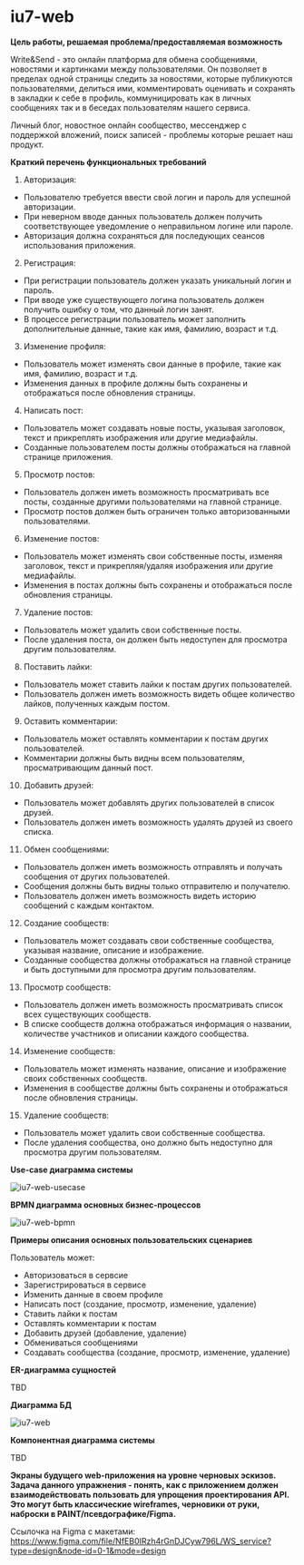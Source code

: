 # iu7-web
**Цель работы, решаемая проблема/предоставляемая возможность**

Write&Send - это онлайн платформа для обмена сообщениями, новостями и картинками между пользователями. 
Он позволяет в пределах одной страницы следить за новостями, которые публикуются пользователями, делиться ими, комментировать оценивать и сохранять в закладки к себе в профиль, коммуницировать как в личных сообщениях так и в беседах пользователям нашего сервиса. 

Личный блог, новостное онлайн сообщество, мессенджер с поддержкой вложений, поиск записей - проблемы которые решает наш продукт.


**Краткий перечень функциональных требований**

1. Авторизация:
- Пользователю требуется ввести свой логин и пароль для успешной авторизации.
- При неверном вводе данных пользователь должен получить соответствующее уведомление о неправильном логине или пароле.
- Авторизация должна сохраняться для последующих сеансов использования приложения.

2. Регистрация:
- При регистрации пользователь должен указать уникальный логин и пароль.
- При вводе уже существующего логина пользователь должен получить ошибку о том, что данный логин занят.
- В процессе регистрации пользователь может заполнить дополнительные данные, такие как имя, фамилию, возраст и т.д.

3. Изменение профиля:
- Пользователь может изменять свои данные в профиле, такие как имя, фамилию, возраст и т.д.
- Изменения данных в профиле должны быть сохранены и отображаться после обновления страницы.

4. Написать пост:
- Пользователь может создавать новые посты, указывая заголовок, текст и прикреплять изображения или другие медиафайлы.
- Созданные пользователем посты должны отображаться на главной странице приложения.

5. Просмотр постов:
- Пользователь должен иметь возможность просматривать все посты, созданные другими пользователями на главной странице.
- Просмотр постов должен быть ограничен только авторизованными пользователями.

6. Изменение постов:
- Пользователь может изменять свои собственные посты, изменяя заголовок, текст и прикрепляя/удаляя изображения или другие медиафайлы.
- Изменения в постах должны быть сохранены и отображаться после обновления страницы.

7. Удаление постов:
- Пользователь может удалить свои собственные посты.
- После удаления поста, он должен быть недоступен для просмотра другим пользователям.

8. Поставить лайки:
- Пользователь может ставить лайки к постам других пользователей.
- Пользователь должен иметь возможность видеть общее количество лайков, полученных каждым постом.

9. Оставить комментарии:
- Пользователь может оставлять комментарии к постам других пользователей.
- Комментарии должны быть видны всем пользователям, просматривающим данный пост.

10. Добавить друзей:
- Пользователь может добавлять других пользователей в список друзей.
- Пользователь должен иметь возможность удалять друзей из своего списка.

11. Обмен сообщениями:
- Пользователь должен иметь возможность отправлять и получать сообщения от других пользователей.
- Сообщения должны быть видны только отправителю и получателю.
- Пользователь должен иметь возможность видеть историю сообщений с каждым контактом.

12. Создание сообществ:
- Пользователь может создавать свои собственные сообщества, указывая название, описание и изображение.
- Созданные сообщества должны отображаться на главной странице и быть доступными для просмотра другим пользователям.

13. Просмотр сообществ:
- Пользователь должен иметь возможность просматривать список всех существующих сообществ.
- В списке сообществ должна отображаться информация о названии, количестве участников и описании каждого сообщества.

14. Изменение сообществ:
- Пользователь может изменять название, описание и изображение своих собственных сообществ.
- Изменения в сообществе должны быть сохранены и отображаться после обновления страницы.

15. Удаление сообществ:
- Пользователь может удалить свои собственные сообщества.
- После удаления сообщества, оно должно быть недоступно для просмотра другим пользователям.


**Use-case диаграмма системы**

![iu7-web-usecase](https://github.com/p1xelse/iu7-web/assets/78589385/04a3c033-dc3a-4a61-b7ae-1a5fa588eb3f)


**BPMN диаграмма основных бизнес-процессов**

![iu7-web-bpmn](https://github.com/p1xelse/iu7-web/assets/78589385/03ecc0f8-b646-4734-8be5-772c79bcc79b)


**Примеры описания основных пользовательских сценариев**

Пользователь может:
- Авторизоваться в сервсие
- Зарегистрироваться в сервисе
- Изменить данные в своем профиле
- Написать пост (создание, просмотр, изменение, удаление)
- Ставить лайки к постам
- Оставлять комментарии к постам
- Добавить друзей (добавление, удаление)
- Обмениваться сообщениями
- Создавать сообщества (создание, просмотр, изменение, удаление)

**ER-диаграмма сущностей**

TBD

**Диаграмма БД**

![iu7-web](https://github.com/p1xelse/iu7-web/assets/78589385/43d1a431-1821-4504-b544-806151db485f)

**Компонентная диаграмма системы**

TBD

**Экраны будущего web-приложения на уровне черновых эскизов. Задача данного упражнения - понять, как с приложением должен взаимодействовать пользовать для упрощения проектирования API. Это могут быть классические wireframes, черновики от руки, наброски в PAINT/псевдографике/Figma.**

Ссылочка на Figma с макетами: https://www.figma.com/file/NfEB0IRzh4rGnDJCyw796L/WS_service?type=design&node-id=0-1&mode=design


